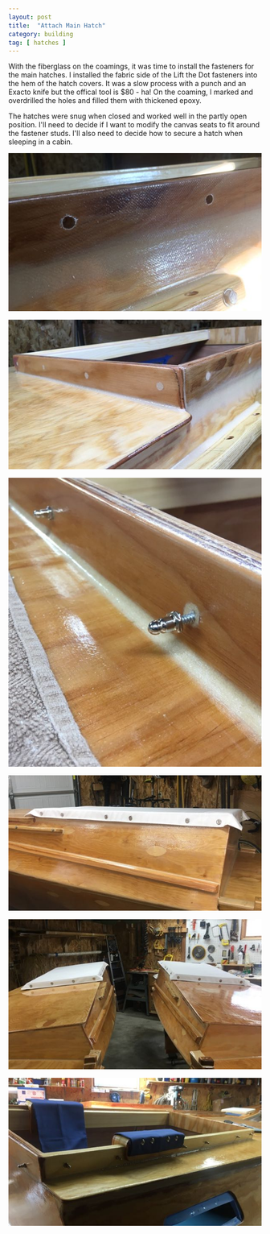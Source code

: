 ```yaml
---
layout: post
title:  "Attach Main Hatch"
category: building
tag: [ hatches ]
---
```


With the fiberglass on the coamings, it was time to install the fasteners for the main hatches. I installed the fabric side of the Lift the Dot fasteners into the hem of the hatch covers. It was a slow process with a punch and an Exacto knife but the offical tool is $80 - ha! On the coaming, I marked and overdrilled the holes and filled them with thickened epoxy.

The hatches were snug when closed and worked well in the partly open position. I'll need to decide if I want to modify the canvas seats to fit around the fastener studs. I'll also need to decide how to secure a hatch when sleeping in a cabin.

![Overdrilled Holes](/assets/images/main-hatch-1.jpg)

![Filled Holes](/assets/images/main-hatch-2.jpg)

![Adding Studs](/assets/images/main-hatch-studs.jpeg)

![Hatch Attached](/assets/images/main-hatch-3.jpg)

![Both Hatches](/assets/images/main-hatch-4.jpg)

![Seat and Studs](/assets/images/main-hatch-5.jpg)

